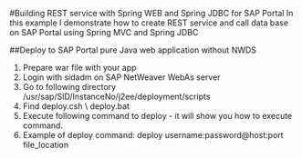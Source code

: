 #Building REST service with Spring WEB and Spring JDBC for SAP Portal
In this example I demonstrate how to create REST service and call data base on SAP Portal using Spring MVC and Spring JDBC

##Deploy to SAP Portal pure Java web application without NWDS
1. Prepare war file with your app
2. Login with sidadm on SAP NetWeaver WebAs server 
3. Go to following directory /usr/sap/SID/InstanceNo/j2ee/deployment/scripts
4. Find deploy.csh \ deploy.bat
5. Execute following command to deploy - it will show you how to execute command.
6. Example of deploy command: deploy username:password@host:port file_location